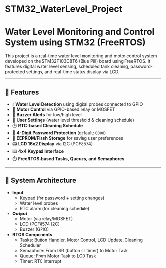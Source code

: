 # STM32_WaterLevel_Project
# Water Level Monitoring and Control System using STM32 (FreeRTOS)

This project is a real-time water level monitoring and motor control system developed on the STM32F103C8T6 (Blue Pill) board using FreeRTOS. It features digital water level sensing, scheduled tank cleaning, password-protected settings, and real-time status display via LCD.

---

## 🚀 Features

- 💧 **Water Level Detection** using digital probes connected to GPIO
- 🔁 **Motor Control** via GPIO-based relay or MOSFET
- 🔔 **Buzzer Alerts** for low/high level
- 🧠 **User Settings** (water level threshold & cleaning schedule)
- 🕒 **RTC-based Cleaning Schedule**
- 🔐 **4-Digit Password Protection** (default: `0000`)
- 💾 **EEPROM/Flash Storage** for saving user preferences
- 📟 **LCD 16x2 Display** via I2C (PCF8574)
- ⌨️ **4x4 Keypad Interface**
- ⏱️ **FreeRTOS-based Tasks, Queues, and Semaphores**

---

## 🧩 System Architecture

- **Input**
  - Keypad (for password + setting changes)
  - Water level probes
  - RTC alarm (for cleaning schedule)
- **Output**
  - Motor (via relay/MOSFET)
  - LCD (PCF8574 I2C)
  - Buzzer (GPIO)
- **RTOS Components**
  - Tasks: Button Handler, Motor Control, LCD Update, Cleaning Scheduler
  - Semaphore: From ISR (button or timer) to Motor Task
  - Queue: From Motor Task to LCD Task
  - Timer: RTC interrupt
